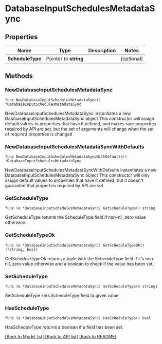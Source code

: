 # DatabaseInputSchedulesMetadataSync

## Properties

Name | Type | Description | Notes
------------ | ------------- | ------------- | -------------
**ScheduleType** | Pointer to **string** |  | [optional] 

## Methods

### NewDatabaseInputSchedulesMetadataSync

`func NewDatabaseInputSchedulesMetadataSync() *DatabaseInputSchedulesMetadataSync`

NewDatabaseInputSchedulesMetadataSync instantiates a new DatabaseInputSchedulesMetadataSync object
This constructor will assign default values to properties that have it defined,
and makes sure properties required by API are set, but the set of arguments
will change when the set of required properties is changed

### NewDatabaseInputSchedulesMetadataSyncWithDefaults

`func NewDatabaseInputSchedulesMetadataSyncWithDefaults() *DatabaseInputSchedulesMetadataSync`

NewDatabaseInputSchedulesMetadataSyncWithDefaults instantiates a new DatabaseInputSchedulesMetadataSync object
This constructor will only assign default values to properties that have it defined,
but it doesn't guarantee that properties required by API are set

### GetScheduleType

`func (o *DatabaseInputSchedulesMetadataSync) GetScheduleType() string`

GetScheduleType returns the ScheduleType field if non-nil, zero value otherwise.

### GetScheduleTypeOk

`func (o *DatabaseInputSchedulesMetadataSync) GetScheduleTypeOk() (*string, bool)`

GetScheduleTypeOk returns a tuple with the ScheduleType field if it's non-nil, zero value otherwise
and a boolean to check if the value has been set.

### SetScheduleType

`func (o *DatabaseInputSchedulesMetadataSync) SetScheduleType(v string)`

SetScheduleType sets ScheduleType field to given value.

### HasScheduleType

`func (o *DatabaseInputSchedulesMetadataSync) HasScheduleType() bool`

HasScheduleType returns a boolean if a field has been set.


[[Back to Model list]](../README.md#documentation-for-models) [[Back to API list]](../README.md#documentation-for-api-endpoints) [[Back to README]](../README.md)


